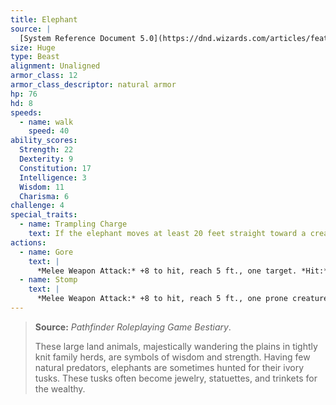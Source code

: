 ```yaml
---
title: Elephant
source: |
  [System Reference Document 5.0](https://dnd.wizards.com/articles/features/systems-reference-document-srd)
size: Huge
type: Beast
alignment: Unaligned
armor_class: 12
armor_class_descriptor: natural armor
hp: 76
hd: 8
speeds:
  - name: walk
    speed: 40
ability_scores:
  Strength: 22
  Dexterity: 9
  Constitution: 17
  Intelligence: 3
  Wisdom: 11
  Charisma: 6
challenge: 4
special_traits:
  - name: Trampling Charge
    text: If the elephant moves at least 20 feet straight toward a creature and then hits it with a gore attack on the same turn, that target must succeed on a DC 12 Strength saving throw or be knocked prone. If the target is prone, the elephant can make one stomp attack against it as a bonus action.
actions:
  - name: Gore
    text: |
      *Melee Weapon Attack:* +8 to hit, reach 5 ft., one target. *Hit:* 19 (3d8 + 6) piercing damage.
  - name: Stomp
    text: |
      *Melee Weapon Attack:* +8 to hit, reach 5 ft., one prone creature. *Hit:* 22 (3d10 + 6) bludgeoning damage.
---
```


> **Source:** *Pathfinder Roleplaying Game Bestiary*.
>
> These large land animals, majestically wandering the plains in tightly knit family herds, are symbols of wisdom and strength. Having few natural predators, elephants are sometimes hunted for their ivory tusks. These tusks often become jewelry, statuettes, and trinkets for the wealthy.

